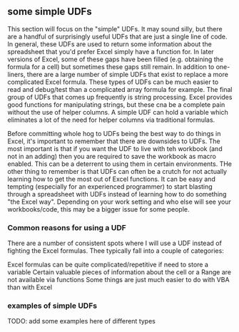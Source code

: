 ## some simple UDFs

This section will focus on the "simple" UDFs.  It may sound silly, but there are a handful of surprisingly useful UDFs that are just a single line of code.  In general, these UDFs are used to return some information about the spreadsheet that you'd prefer Excel simply have a function for.  In later versions of Excel, some of these gaps have been filled (e.g. obtaining the formula for a cell) but sometimes these gaps still remain.  In addition to one-liners, there are a large number of simple UDFs that exist to replace a more complicated Excel formula.  These types of UDFs can be much easier to read and debug/test than a complicated array formula for example.  The final group of UDFs that comes up frequently is string processing.  Excel provides good functions for manipulating strings, but these cna be a complete pain without the use of helper columns.  A simple UDF can hold a variable which eliminates a lot of the need for helper columns via traditional formulas.

Before committing whole hog to UDFs being the best way to do things in Excel, it's important to remember that there are downsides to UDFs.  The most important is that if you want the UDF to live with teh workbook (and not in an adding) then you are required to save the workbook as macro enabled.  This can be a deterrent to using them in certain environments.  THe other thing to remember is that UDFs can often be a crutch for not actually learning how to get the most out of Excel functions.  It can be easy and tempting (especially for an experienced programmer) to start blasting through a spreadsheet with UDFs instead of learning how to do something "the Excel way".  Depending on your work setting and who else will see your workbooks/code, this may be a bigger issue for some people.

### Common reasons for using a UDF

There are a number of consistent spots where I will use a UDF instead of fighting the Excel formulas.  Thee typically fall into a couple of categories:

Excel formulas can be quite complicated/repetitive if need to store a variable
Certain valuable pieces of information about the cell or a Range are not available via functions
Some things are just much easier to do with VBA than with Excel

### examples of simple UDFs

TODO: add some examples here of different types